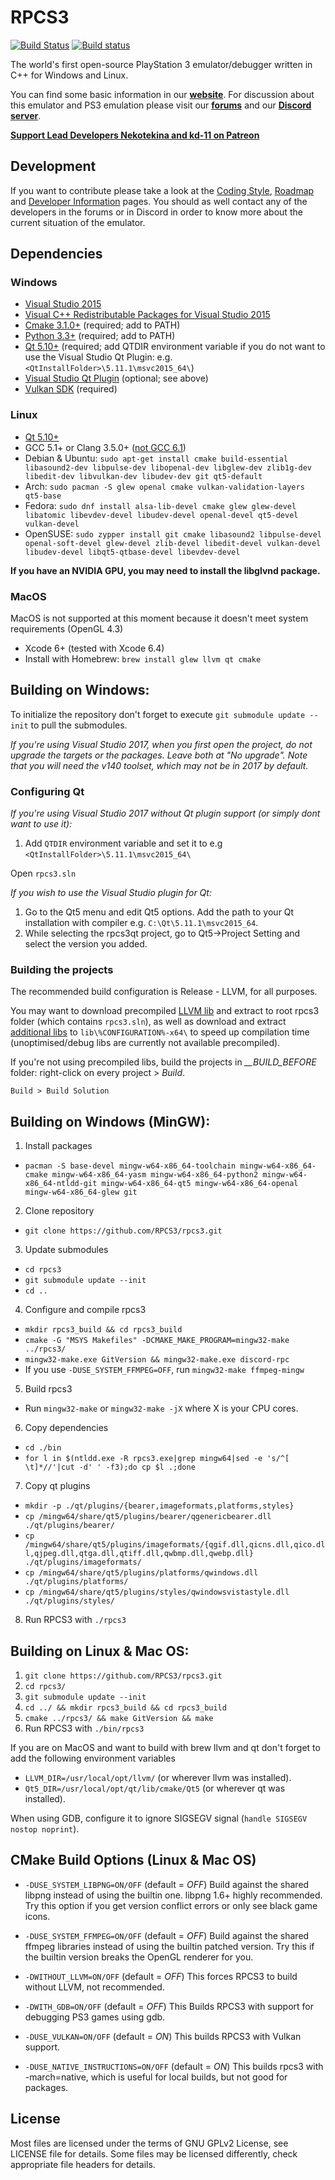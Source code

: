 RPCS3
=====

[![Build Status](https://travis-ci.org/RPCS3/rpcs3.svg?branch=master)](https://travis-ci.org/RPCS3/rpcs3)
[![Build status](https://ci.appveyor.com/api/projects/status/411c4clmiohtx7eo/branch/master?svg=true)](https://ci.appveyor.com/project/rpcs3/rpcs3/branch/master)

The world's first open-source PlayStation 3 emulator/debugger written in C++ for Windows and Linux.

You can find some basic information in our [**website**](https://rpcs3.net/).
For discussion about this emulator and PS3 emulation please visit our [**forums**](https://forums.rpcs3.net) and our [**Discord server**](https://discord.me/RPCS3).

[**Support Lead Developers Nekotekina and kd-11 on Patreon**](https://www.patreon.com/Nekotekina)


## Development

If you want to contribute please take a look at the [Coding Style](https://github.com/RPCS3/rpcs3/wiki/Coding-Style), [Roadmap](https://github.com/RPCS3/rpcs3/wiki/Roadmap) and [Developer Information](https://github.com/RPCS3/rpcs3/wiki/Developer-Information) pages. You should as well contact any of the developers in the forums or in Discord in order to know more about the current situation of the emulator.


## Dependencies

### Windows
* [Visual Studio 2015](https://www.visualstudio.com/vs/older-downloads/)
* [Visual C++ Redistributable Packages for Visual Studio 2015](http://www.microsoft.com/en-us/download/details.aspx?id=48145)
* [Cmake 3.1.0+](https://www.cmake.org/download/) (required; add to PATH)
* [Python 3.3+](https://www.python.org/downloads/) (required; add to PATH)
* [Qt 5.10+](https://www.qt.io/download-open-source/) (required; add QTDIR environment variable if you do not want to use the Visual Studio Qt Plugin: e.g. `<QtInstallFolder>\5.11.1\msvc2015_64\`)
* [Visual Studio Qt Plugin](https://marketplace.visualstudio.com/items?itemName=TheQtCompany.QtVisualStudioTools2015) (optional; see above)
* [Vulkan SDK](https://sdk.lunarg.com/sdk/download/1.1.73.0/windows/VulkanSDK-1.1.73.0-Installer.exe) (required)

### Linux
* [Qt 5.10+](https://www.qt.io/download-open-source/)
* GCC 5.1+ or Clang 3.5.0+ ([not GCC 6.1](https://github.com/RPCS3/rpcs3/issues/1691))
* Debian & Ubuntu: `sudo apt-get install cmake build-essential libasound2-dev libpulse-dev libopenal-dev libglew-dev zlib1g-dev libedit-dev libvulkan-dev libudev-dev git qt5-default`
* Arch: `sudo pacman -S glew openal cmake vulkan-validation-layers qt5-base`
* Fedora: `sudo dnf install alsa-lib-devel cmake glew glew-devel libatomic libevdev-devel libudev-devel openal-devel qt5-devel vulkan-devel`
* OpenSUSE: `sudo zypper install git cmake libasound2 libpulse-devel openal-soft-devel glew-devel zlib-devel libedit-devel vulkan-devel libudev-devel libqt5-qtbase-devel libevdev-devel`

**If you have an NVIDIA GPU, you may need to install the libglvnd package.**

### MacOS
MacOS is not supported at this moment because it doesn't meet system requirements (OpenGL 4.3)
* Xcode 6+ (tested with Xcode 6.4)
* Install with Homebrew: `brew install glew llvm qt cmake`


## Building on Windows:
To initialize the repository don't forget to execute `git submodule update --init` to pull the submodules.

*If you're using Visual Studio 2017, when you first open the project, do not upgrade the targets or the packages. Leave both at "No upgrade". Note that you will need the v140 toolset, which may not be in 2017 by default.*

### Configuring Qt

*If you're using Visual Studio 2017 without Qt plugin support (or simply dont want to use it):*
1) Add `QTDIR` environment variable and set it to e.g `<QtInstallFolder>\5.11.1\msvc2015_64\`

Open `rpcs3.sln`


*If you wish to use the Visual Studio plugin for Qt:* </br>
1) Go to the Qt5 menu and edit Qt5 options. Add the path to your Qt installation with compiler e.g. `C:\Qt\5.11.1\msvc2015_64`.
2) While selecting the rpcs3qt project, go to Qt5->Project Setting and select the version you added.

### Building the projects
The recommended build configuration is Release - LLVM, for all purposes.

You may want to download precompiled [LLVM lib](https://github.com/RPCS3/llvm/releases/download/continuous-master/llvmlibs.7z) and extract to root rpcs3 folder (which contains `rpcs3.sln`), as well as download and extract [additional libs](https://drive.google.com/uc?export=download&id=1A2eOMmCO714i0U7J0qI4aEMKnuWl8l_R) to `lib\%CONFIGURATION%-x64\` to speed up compilation time (unoptimised/debug libs are currently not available precompiled).

If you're not using precompiled libs, build the projects in *__BUILD_BEFORE* folder: right-click on every project > *Build*.


`Build > Build Solution`


## Building on Windows (MinGW):

1) Install packages
- `pacman -S base-devel mingw-w64-x86_64-toolchain mingw-w64-x86_64-cmake mingw-w64-x86_64-yasm mingw-w64-x86_64-python2 mingw-w64-x86_64-ntldd-git mingw-w64-x86_64-qt5 mingw-w64-x86_64-openal mingw-w64-x86_64-glew git`
2) Clone repository
- `git clone https://github.com/RPCS3/rpcs3.git`
3) Update submodules
- `cd rpcs3`
- `git submodule update --init`
- `cd ..`
4) Configure and compile rpcs3
- `mkdir rpcs3_build && cd rpcs3_build`
- `cmake -G "MSYS Makefiles" -DCMAKE_MAKE_PROGRAM=mingw32-make ../rpcs3/`
- `mingw32-make.exe GitVersion && mingw32-make.exe discord-rpc`
- If you use ```-DUSE_SYSTEM_FFMPEG=OFF```, run `mingw32-make ffmpeg-mingw`
5) Build rpcs3
- Run `mingw32-make` or `mingw32-make -jX` where X is your CPU cores.
6) Copy dependencies
- `cd ./bin`
- `for l in $(ntldd.exe -R rpcs3.exe|grep mingw64|sed -e 's/^[ \t]*//'|cut -d' ' -f3);do cp $l .;done`
7) Copy qt plugins
- `mkdir -p ./qt/plugins/{bearer,imageformats,platforms,styles}`
- `cp /mingw64/share/qt5/plugins/bearer/qgenericbearer.dll ./qt/plugins/bearer/`
- `cp /mingw64/share/qt5/plugins/imageformats/{qgif.dll,qicns.dll,qico.dll,qjpeg.dll,qtga.dll,qtiff.dll,qwbmp.dll,qwebp.dll} ./qt/plugins/imageformats/`
- `cp /mingw64/share/qt5/plugins/platforms/qwindows.dll ./qt/plugins/platforms/`
- `cp /mingw64/share/qt5/plugins/styles/qwindowsvistastyle.dll ./qt/plugins/styles/`
8) Run RPCS3 with `./rpcs3`


## Building on Linux & Mac OS:

1) `git clone https://github.com/RPCS3/rpcs3.git`
2) `cd rpcs3/`
3) `git submodule update --init`
4) `cd ../ && mkdir rpcs3_build && cd rpcs3_build`
4) `cmake ../rpcs3/ && make GitVersion && make`
5) Run RPCS3 with `./bin/rpcs3`

If you are on MacOS and want to build with brew llvm and qt don't forget to add the following environment variables

 * `LLVM_DIR=/usr/local/opt/llvm/` (or wherever llvm was installed).
 * `Qt5_DIR=/usr/local/opt/qt/lib/cmake/Qt5` (or wherever qt was installed).

When using GDB, configure it to ignore SIGSEGV signal (`handle SIGSEGV nostop noprint`).


## CMake Build Options (Linux & Mac OS)

- ```-DUSE_SYSTEM_LIBPNG=ON/OFF``` (default = *OFF*)
Build against the shared libpng instead of using the builtin one. libpng 1.6+ highly recommended. Try this option if you get version conflict errors or only see black game icons.

- ```-DUSE_SYSTEM_FFMPEG=ON/OFF``` (default = *OFF*)
Build against the shared ffmpeg libraries instead of using the builtin patched version. Try this if the builtin version breaks the OpenGL renderer for you.

- ```-DWITHOUT_LLVM=ON/OFF``` (default = *OFF*)
This forces RPCS3 to build without LLVM, not recommended.

- ```-DWITH_GDB=ON/OFF``` (default = *OFF*)
This Builds RPCS3 with support for debugging PS3 games using gdb.

- ```-DUSE_VULKAN=ON/OFF``` (default = *ON*)
This builds RPCS3 with Vulkan support.

- ```-DUSE_NATIVE_INSTRUCTIONS=ON/OFF``` (default = *ON*)
This builds rpcs3 with -march=native, which is useful for local builds, but not good for packages.

## License

Most files are licensed under the terms of GNU GPLv2 License, see LICENSE file for details. Some files may be licensed differently, check appropriate file headers for details.
